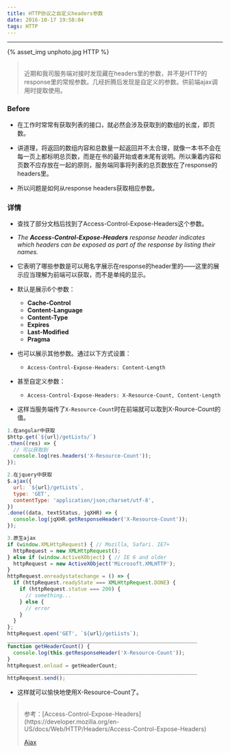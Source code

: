 ```yaml
---
title: HTTP协议之自定义headers参数
date: 2016-10-17 19:58:04
tags: HTTP
---
```


<hr>

{% asset_img unphoto.jpg  HTTP %}

<blockquote><br/>近期和我司服务端对接时发现藏在headers里的参数，并不是HTTP的response里的常规参数。几经折腾后发现是自定义的参数。供前端ajax调用时提取使用。

</blockquote>

<!--more-->

### Before

*  在工作时常常有获取列表的接口，就必然会涉及获取到的数组的长度，即页数。



*  讲道理，将返回的数组内容和总数量一起返回并不太合理，就像一本书不会在每一页上都标明总页数，而是在书的最开始或者末尾有说明。所以秉着内容和页数不应存放在一起的原则，服务端同事将列表的总页数放在了response的headers里。



*  所以问题是如何从response headers获取相应参数。

### 详情

*  查找了部分文档后找到了Access-Control-Expose-Headers这个参数。



*  *The **Access-Control-Expose-Headers** response header indicates which headers can be exposed as part of the response by listing their names.*



*  它表明了哪些参数是可以用名字展示在response的header里的——这里的展示应当理解为前端可以获取，而不是单纯的显示。



*  默认是展示6个参数：

   *  **Cache-Control**
   *  **Content-Language**
   *  **Content-Type**
   *  **Expires**
   *  **Last-Modified**
   *  **Pragma**


*  也可以展示其他参数。通过以下方式设置：
   *  `Access-Control-Expose-Headers: Content-Length`

*  甚至自定义参数：
   *  `Access-Control-Expose-Headers: X-Resource-Count, Content-Length`

*  这样当服务端传了`X-Resource-Count`时在前端就可以取到X-Rource-Count的值。

```javascript
1.在angular中获取
$http.get(`${url}/getLists/`)
.then((res) => {
  // 可以获取到
  console.log(res.headers('X-Resource-Count'));
});

2.在jquery中获取
$.ajax({
  url: `${url}/getLists`,
  type: 'GET',
  contentType: 'application/json;charset/utf-8',
})
.done((data, textStatus, jqXHR) => {
  console.log(jqXHR.getResponseHeader('X-Resource-Count'));
});

3.原生ajax
if (window.XMLHttpRequest) { // Mozilla, Safari. IE7+
  httpRequest = new XMLHttpRequest();
} else if (window.ActiveXObject) { // IE 6 and older
  httpRequest = new ActiveXObject('Microsoft.XMLHTTP');
}
httpRequest.onreadystatechange = () => {
  if (httpRequest.readyState === XMLHttpRequest.DONE) {
    if (httpRequest.statue === 200) {
	  // something...
    } else {
      // error
    }
  }
};
httpRequest.open('GET', `${url}/getLists`);
______________________________________________________________
function getHeaderCount() {
  console.log(this.getResponseHeader('X-Resource-Count'));
}
httpRequest.onload = getHeaderCount;
______________________________________________________________
httpRequest.send();
```

*  这样就可以愉快地使用X-Resource-Count了。

<blockquote><br/>参考：[Access-Control-Expose-Headers](https://developer.mozilla.org/en-US/docs/Web/HTTP/Headers/Access-Control-Expose-Headers)

[Ajax](https://developer.mozilla.org/en-US/docs/AJAX/Getting_Started)

</blockquote>

